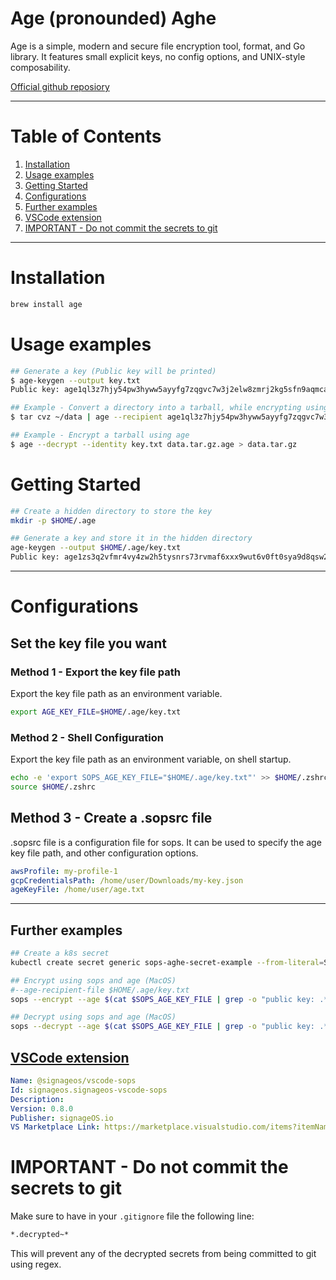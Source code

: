 # Age (pronounded) Aghe

Age is a simple, modern and secure file encryption tool, format, and Go library. It features small explicit keys, no config options, and UNIX-style composability.

[Official github reposiory](https://github.com/FiloSottile/age)

---

# Table of Contents

1. [Installation](#installation)
2. [Usage examples](#usage-examples)
3. [Getting Started](#getting-started)
4. [Configurations](#configurations)
5. [Further examples](#further-examples)
6. [VSCode extension](#vscode-extension)
7. [IMPORTANT - Do not commit the secrets to git](#important---do-not-commit-the-secrets-to-git)

---

# Installation

```bash
brew install age
```

# Usage examples

```bash
## Generate a key (Public key will be printed)
$ age-keygen --output key.txt
Public key: age1ql3z7hjy54pw3hyww5ayyfg7zqgvc7w3j2elw8zmrj2kg5sfn9aqmcac8p

## Example - Convert a directory into a tarball, while encrypting using age
$ tar cvz ~/data | age --recipient age1ql3z7hjy54pw3hyww5ayyfg7zqgvc7w3j2elw8zmrj2kg5sfn9aqmcac8p > data.tar.gz.age

## Example - Encrypt a tarball using age
$ age --decrypt --identity key.txt data.tar.gz.age > data.tar.gz
```

# Getting Started

```bash
## Create a hidden directory to store the key
mkdir -p $HOME/.age

## Generate a key and store it in the hidden directory
age-keygen --output $HOME/.age/key.txt
Public key: age1zs3q2vfmr4vy4zw2h5tysnrs73rvmaf6xxx9wut6v0ft0sya9d8qsw2d6f
```

---

# Configurations

## Set the key file you want

### Method 1 - Export the key file path

Export the key file path as an environment variable.

```bash
export AGE_KEY_FILE=$HOME/.age/key.txt
```

### Method 2 - Shell Configuration

Export the key file path as an environment variable, on shell startup.

```bash
echo -e 'export SOPS_AGE_KEY_FILE="$HOME/.age/key.txt"' >> $HOME/.zshrc
source $HOME/.zshrc
```

## Method 3 - Create a .sopsrc file

.sopsrc file is a configuration file for sops. It can be used to specify the age key file path, and other configuration options.

```yaml
awsProfile: my-profile-1
gcpCredentialsPath: /home/user/Downloads/my-key.json
ageKeyFile: /home/user/age.txt
```

---

## Further examples

```bash
## Create a k8s secret
kubectl create secret generic sops-aghe-secret-example --from-literal=SECRET1=password --from-literal=SECRET2=securepassword --dry-run=client -o yaml > secrets.yaml

## Encrypt using sops and age (MacOS)
#--age-recipient-file $HOME/.age/key.txt
sops --encrypt --age $(cat $SOPS_AGE_KEY_FILE | grep -o "public key: .*" | awk '{print $NF}') --encrypted-regex '^(data|stringData)$' --in-place ./secrets.yaml

## Decrypt using sops and age (MacOS)
sops --decrypt --age $(cat $SOPS_AGE_KEY_FILE | grep -o "public key: .*" | awk '{print $NF}') --encrypted-regex '^(data|stringData)$' --in-place ./secrets.yaml
```

## [VSCode extension](https://marketplace.visualstudio.com/items?itemName=signageos.signageos-vscode-sops)

```yaml
Name: @signageos/vscode-sops
Id: signageos.signageos-vscode-sops
Description:
Version: 0.8.0
Publisher: signageOS.io
VS Marketplace Link: https://marketplace.visualstudio.com/items?itemName=signageos.signageos-vscode-sops
```

# IMPORTANT - Do not commit the secrets to git

Make sure to have in your `.gitignore` file the following line:

```bash
*.decrypted~*
```

This will prevent any of the decrypted secrets from being committed to git using regex.

